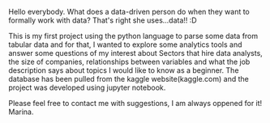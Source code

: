 


Hello everybody.
What does a data-driven person do when they want to formally work with data? That's right she uses...data!! :D 

This is my first project using the python language to parse some data from tabular data and for that, I wanted to explore
some analytics tools and answer some questions of my interest about Sectors that hire data analysts, 
the size of companies, relationships between variables and what the job description says about topics I would like to know as a beginner. 
The database has been pulled from the kaggle website(kaggle.com) and the project was developed using jupyter notebook.

Please feel free to contact me with suggestions, I am always oppened for it! 
Marina.
